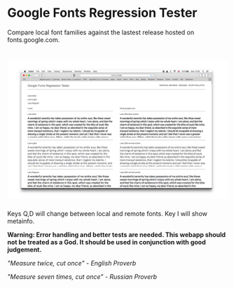 # Google Fonts Regression Tester

Compare local font families against the lastest release hosted on fonts.google.com.

# ![Font Bakery](screenshot.png)

Keys Q,D will change between local and remote fonts. Key I will show metainfo.

**Warning: Error handling and better tests are needed. This webapp should not be treated as a God. It should be used in conjunction with good judgement.**

*"Measure twice, cut once" - English Proverb*

*"Measure seven times, cut once" - Russian Proverb*
